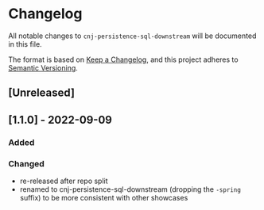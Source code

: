 # Changelog
All notable changes to `cnj-persistence-sql-downstream` will be documented in this file.

The format is based on [Keep a Changelog](https://keepachangelog.com/en/1.0.0/),
and this project adheres to [Semantic Versioning](https://semver.org/spec/v2.0.0.html).

## [Unreleased]

## [1.1.0] - 2022-09-09
### Added
### Changed
- re-released after repo split
- renamed to cnj-persistence-sql-downstream (dropping the `-spring` suffix) to be more consistent with other showcases
